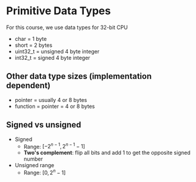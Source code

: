 # Primitive Data Types

For this course, we use data types for 32-bit CPU
- char = 1 byte
- short = 2 bytes
- uint32_t = unsigned 4 byte integer
- int32_t = signed 4 byte integer

## Other data type sizes (implementation dependent)
- pointer = usually 4 or 8 bytes
- function = pointer = 4 or 8 bytes

## Signed vs unsigned
- Signed
	- Range:  $[-2^{n-1}, 2^{n-1}-1]$
	- **Two's complement**: flip all bits and add 1 to get the opposite signed number
- Unsigned range
	- Range:  $[0, 2^{n}-1]$